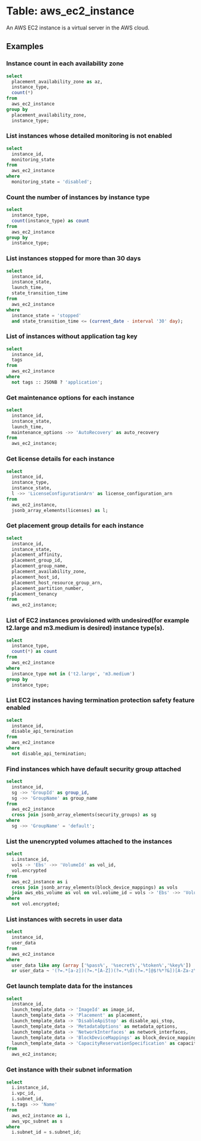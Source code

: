 # Table: aws_ec2_instance

An AWS EC2 instance is a virtual server in the AWS cloud.

## Examples

### Instance count in each availability zone

```sql
select
  placement_availability_zone as az,
  instance_type,
  count(*)
from
  aws_ec2_instance
group by
  placement_availability_zone,
  instance_type;
```

### List instances whose detailed monitoring is not enabled

```sql
select
  instance_id,
  monitoring_state
from
  aws_ec2_instance
where
  monitoring_state = 'disabled';
```

### Count the number of instances by instance type

```sql
select
  instance_type,
  count(instance_type) as count
from
  aws_ec2_instance
group by
  instance_type;
```

### List instances stopped for more than 30 days

```sql
select
  instance_id,
  instance_state,
  launch_time,
  state_transition_time
from
  aws_ec2_instance
where
  instance_state = 'stopped'
  and state_transition_time <= (current_date - interval '30' day);
```

### List of instances without application tag key

```sql
select
  instance_id,
  tags
from
  aws_ec2_instance
where
  not tags :: JSONB ? 'application';
```

### Get maintenance options for each instance

```sql
select
  instance_id,
  instance_state,
  launch_time,
  maintenance_options ->> 'AutoRecovery' as auto_recovery
from
  aws_ec2_instance;
```

### Get license details for each instance

```sql
select
  instance_id,
  instance_type,
  instance_state,
  l ->> 'LicenseConfigurationArn' as license_configuration_arn
from
  aws_ec2_instance,
  jsonb_array_elements(licenses) as l;
```

### Get placement group details for each instance

```sql
select
  instance_id,
  instance_state,
  placement_affinity,
  placement_group_id,
  placement_group_name,
  placement_availability_zone,
  placement_host_id,
  placement_host_resource_group_arn,
  placement_partition_number,
  placement_tenancy
from
  aws_ec2_instance;
```

### List of EC2 instances provisioned with undesired(for example t2.large and m3.medium is desired) instance type(s).

```sql
select
  instance_type,
  count(*) as count
from
  aws_ec2_instance
where
  instance_type not in ('t2.large', 'm3.medium')
group by
  instance_type;
```

### List EC2 instances having termination protection safety feature enabled

```sql
select
  instance_id,
  disable_api_termination
from
  aws_ec2_instance
where
  not disable_api_termination;
```

### Find instances which have default security group attached

```sql
select
  instance_id,
  sg ->> 'GroupId' as group_id,
  sg ->> 'GroupName' as group_name
from
  aws_ec2_instance
  cross join jsonb_array_elements(security_groups) as sg
where
  sg ->> 'GroupName' = 'default';
```

### List the unencrypted volumes attached to the instances

```sql
select
  i.instance_id,
  vols -> 'Ebs' ->> 'VolumeId' as vol_id,
  vol.encrypted
from
  aws_ec2_instance as i
  cross join jsonb_array_elements(block_device_mappings) as vols
  join aws_ebs_volume as vol on vol.volume_id = vols -> 'Ebs' ->> 'VolumeId'
where
  not vol.encrypted;
```

### List instances with secrets in user data

```sql
select
  instance_id,
  user_data
from
  aws_ec2_instance
where
  user_data like any (array ['%pass%', '%secret%','%token%','%key%'])
  or user_data ~ '(?=.*[a-z])(?=.*[A-Z])(?=.*\d)(?=.*[@$!%*?&])[A-Za-z\d@$!%*?&]';
```

### Get launch template data for the instances

```sql
select
  instance_id,
  launch_template_data -> 'ImageId' as image_id,
  launch_template_data -> 'Placement' as placement,
  launch_template_data -> 'DisableApiStop' as disable_api_stop,
  launch_template_data -> 'MetadataOptions' as metadata_options,
  launch_template_data -> 'NetworkInterfaces' as network_interfaces,
  launch_template_data -> 'BlockDeviceMappings' as block_device_mappings,
  launch_template_data -> 'CapacityReservationSpecification' as capacity_reservation_specification
from
  aws_ec2_instance;
```

### Get instance with their subnet information

```sql
select 
  i.instance_id, 
  i.vpc_id, 
  i.subnet_id, 
  s.tags ->> 'Name' 
from 
  aws_ec2_instance as i, 
  aws_vpc_subnet as s 
where 
  i.subnet_id = s.subnet_id;
```